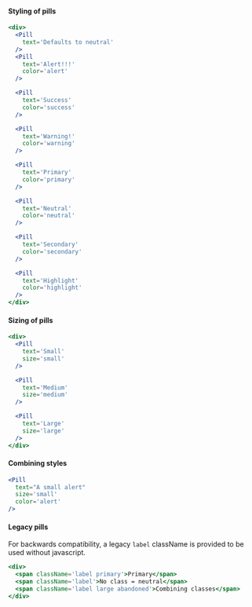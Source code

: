 #### Styling of pills

```jsx
<div>
  <Pill
    text='Defaults to neutral'
  />
  <Pill
    text='Alert!!!'
    color='alert'
  />

  <Pill
    text='Success'
    color='success'
  />

  <Pill
    text='Warning!'
    color='warning'
  />

  <Pill
    text='Primary'
    color='primary'
  />

  <Pill
    text='Neutral'
    color='neutral'
  />

  <Pill
    text='Secondary'
    color='secondary'
  />

  <Pill
    text='Highlight'
    color='highlight'
  />
</div>
```

#### Sizing of pills

```jsx
<div>
  <Pill
    text='Small'
    size='small'
  />

  <Pill
    text='Medium'
    size='medium'
  />

  <Pill
    text='Large'
    size='large'
  />
</div>
```

#### Combining styles

```jsx
<Pill
  text="A small alert"
  size='small'
  color='alert'
/>
```

#### Legacy pills

For backwards compatibility, a legacy `label` className is provided to be used without javascript.

```jsx
<div>
  <span className='label primary'>Primary</span>
  <span className='label'>No class = neutral</span>
  <span className='label large abandoned'>Combining classes</span>
</div>
```

